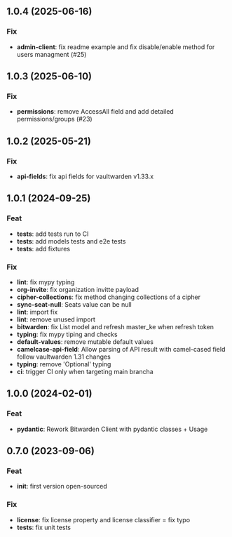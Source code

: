 ## 1.0.4 (2025-06-16)

### Fix

- **admin-client**: fix readme example and fix disable/enable method for users managment (#25)

## 1.0.3 (2025-06-10)

### Fix

- **permissions**: remove AccessAll field and add detailed permissions/groups  (#23)

## 1.0.2 (2025-05-21)

### Fix

- **api-fields**: fix api fields for vaultwarden v1.33.x

## 1.0.1 (2024-09-25)

### Feat

- **tests**: add tests run to CI
- **tests**: add models tests and e2e tests
- **tests**: add fixtures

### Fix

- **lint**: fix mypy typing
- **org-invite**: fix organization invitte payload
- **cipher-collections**: fix method changing collections of a cipher
- **sync-seat-null**: Seats value can be null
- **lint**: import fix
- **lint**: remove unused import
- **bitwarden**: fix List model and refresh master_ke when refresh token
- **typing**: fix mypy tiping and checks
- **default-values**: remove mutable default values
- **camelcase-api-field**: Allow parsing of API result with camel-cased field follow vaultwarden 1.31 changes
- **typing**: remove 'Optional' typing
- **ci**: trigger CI only when targeting main brancha

## 1.0.0 (2024-02-01)

### Feat

- **pydantic**: Rework Bitwarden Client with pydantic classes + Usage

## 0.7.0 (2023-09-06)

### Feat

- **init**: first version open-sourced

### Fix

- **license**: fix license property and license classifier = fix typo
- **tests**: fix unit tests
